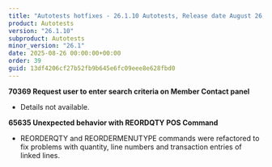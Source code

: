 ```yaml
---
title: "Autotests hotfixes - 26.1.10 Autotests, Release date August 26, 2025 - Hotfixes"
product: Autotests
version: "26.1.10"
subproduct: Autotests
minor_version: "26.1"
date: 2025-08-26 00:00:00+00:00
order: 39
guid: 13df4206cf27b52fb9b645e6fc09eee8e628fbd0
---
```


<strong>70369 Request user to enter search criteria on Member Contact panel</strong>
<ul><li>Details not available.</li></ul>
<strong>65635 Unexpected behavior with REORDQTY POS Command</strong>
<ul><li>REORDERQTY and REORDERMENUTYPE commands were refactored to fix problems with quantity, line numbers and transaction entries of linked lines.</li></ul>

